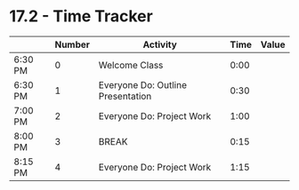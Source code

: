 # 17.2 - Time Tracker

|         | Number | Activity                          | Time | Value |
| ------- | ------ | --------------------------------- | ---- | ----- |
| 6:30 PM | 0      | Welcome Class                     | 0:00 |       |
| 6:30 PM | 1      | Everyone Do: Outline Presentation | 0:30 |       |
| 7:00 PM | 2      | Everyone Do: Project Work         | 1:00 |       |
| 8:00 PM | 3      | BREAK                             | 0:15 |       |
| 8:15 PM | 4      | Everyone Do: Project Work         | 1:15 |       |
